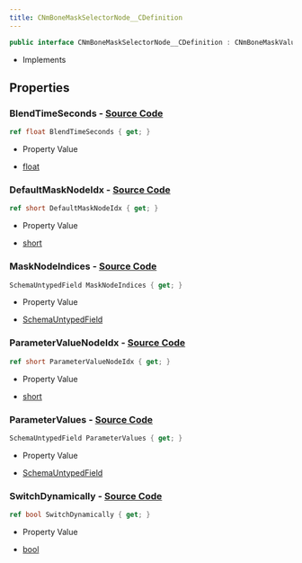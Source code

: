 ```yaml
---
title: CNmBoneMaskSelectorNode__CDefinition
---
```


```csharp
public interface CNmBoneMaskSelectorNode__CDefinition : CNmBoneMaskValueNode__CDefinition, CNmValueNode__CDefinition, CNmGraphNode__CDefinition, ISchemaClass<CNmGraphNode__CDefinition>, ISchemaClass<CNmValueNode__CDefinition>, ISchemaClass<CNmBoneMaskValueNode__CDefinition>, ISchemaClass<CNmBoneMaskSelectorNode__CDefinition>, ISchemaField, ISchemaClass, INativeHandle
```

- Implements

## Properties

### **BlendTimeSeconds** - [Source Code](https://github.com/swiftly-solution/swiftlys2/blob/main/managed/src/SwiftlyS2.Generated/Schemas/Interfaces/CNmBoneMaskSelectorNode__CDefinition.cs#L28)

```csharp
ref float BlendTimeSeconds { get; }
```

- Property Value

- [float](https://learn.microsoft.com/dotnet/api/system.single)

### **DefaultMaskNodeIdx** - [Source Code](https://github.com/swiftly-solution/swiftlys2/blob/main/managed/src/SwiftlyS2.Generated/Schemas/Interfaces/CNmBoneMaskSelectorNode__CDefinition.cs#L16)

```csharp
ref short DefaultMaskNodeIdx { get; }
```

- Property Value

- [short](https://learn.microsoft.com/dotnet/api/system.int16)

### **MaskNodeIndices** - [Source Code](https://github.com/swiftly-solution/swiftlys2/blob/main/managed/src/SwiftlyS2.Generated/Schemas/Interfaces/CNmBoneMaskSelectorNode__CDefinition.cs#L23)

```csharp
SchemaUntypedField MaskNodeIndices { get; }
```

- Property Value

- [SchemaUntypedField](/docs/api/shared/schemas/schemauntypedfield)

### **ParameterValueNodeIdx** - [Source Code](https://github.com/swiftly-solution/swiftlys2/blob/main/managed/src/SwiftlyS2.Generated/Schemas/Interfaces/CNmBoneMaskSelectorNode__CDefinition.cs#L18)

```csharp
ref short ParameterValueNodeIdx { get; }
```

- Property Value

- [short](https://learn.microsoft.com/dotnet/api/system.int16)

### **ParameterValues** - [Source Code](https://github.com/swiftly-solution/swiftlys2/blob/main/managed/src/SwiftlyS2.Generated/Schemas/Interfaces/CNmBoneMaskSelectorNode__CDefinition.cs#L26)

```csharp
SchemaUntypedField ParameterValues { get; }
```

- Property Value

- [SchemaUntypedField](/docs/api/shared/schemas/schemauntypedfield)

### **SwitchDynamically** - [Source Code](https://github.com/swiftly-solution/swiftlys2/blob/main/managed/src/SwiftlyS2.Generated/Schemas/Interfaces/CNmBoneMaskSelectorNode__CDefinition.cs#L20)

```csharp
ref bool SwitchDynamically { get; }
```

- Property Value

- [bool](https://learn.microsoft.com/dotnet/api/system.boolean)

